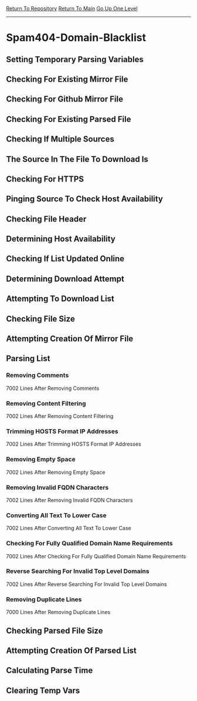 [Return To Repository](https://github.com/deathbybandaid/piholeparser/)
[Return To Main](https://github.com/deathbybandaid/piholeparser/blob/master/RecentRunLogs/Mainlog.md)
[Go Up One Level](https://github.com/deathbybandaid/piholeparser/blob/master/RecentRunLogs/TopLevelScripts/30-Processing-Blacklists.md)
____________________________________
# Spam404-Domain-Blacklist
## Setting Temporary Parsing Variables
## Checking For Existing Mirror File
## Checking For Github Mirror File
## Checking For Existing Parsed File
## Checking If Multiple Sources
## The Source In The File To Download Is
## Checking For HTTPS
## Pinging Source To Check Host Availability
## Checking File Header
## Determining Host Availability
## Checking If List Updated Online
## Determining Download Attempt
## Attempting To Download List
## Checking File Size
## Attempting Creation Of Mirror File
## Parsing List
### Removing Comments
7002 Lines After Removing Comments
### Removing Content Filtering
7002 Lines After Removing Content Filtering
### Trimming HOSTS Format IP Addresses
7002 Lines After Trimming HOSTS Format IP Addresses
### Removing Empty Space
7002 Lines After Removing Empty Space
### Removing Invalid FQDN Characters
7002 Lines After Removing Invalid FQDN Characters
### Converting All Text To Lower Case
7002 Lines After Converting All Text To Lower Case
### Checking For Fully Qualified Domain Name Requirements
7002 Lines After Checking For Fully Qualified Domain Name Requirements
### Reverse Searching For Invalid Top Level Domains
7002 Lines After Reverse Searching For Invalid Top Level Domains
### Removing Duplicate Lines
7000 Lines After Removing Duplicate Lines
## Checking Parsed File Size
## Attempting Creation Of Parsed List
## Calculating Parse Time
## Clearing Temp Vars
